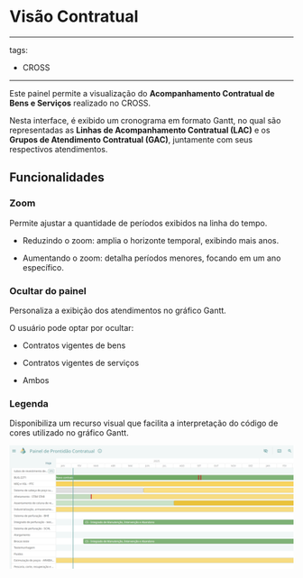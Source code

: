 # Visão Contratual
---
tags:
  - CROSS
---

Este painel permite a visualização do **Acompanhamento Contratual de Bens e Serviços** realizado no CROSS.  

Nesta interface, é exibido um cronograma em formato Gantt, no qual são representadas as **Linhas de Acompanhamento Contratual (LAC)** e os **Grupos de Atendimento Contratual (GAC)**, juntamente com seus respectivos atendimentos.  

## Funcionalidades

### Zoom

Permite ajustar a quantidade de períodos exibidos na linha do tempo.

- Reduzindo o zoom: amplia o horizonte temporal, exibindo mais anos.  

- Aumentando o zoom: detalha períodos menores, focando em um ano específico.  

### Ocultar do painel
Personaliza a exibição dos atendimentos no gráfico Gantt.  

O usuário pode optar por ocultar:  

- Contratos vigentes de bens  

- Contratos vigentes de serviços  

- Ambos  

### Legenda
Disponibiliza um recurso visual que facilita a interpretação do código de cores utilizado no gráfico Gantt.  

![alt text](image-13.png)
